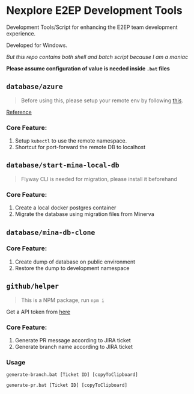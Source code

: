 # Nexplore E2EP Development Tools

Development Tools/Script for enhancing the E2EP team development experience.

Developed for Windows.

_But this repo contains both shell and batch script because I am a maniac_

**Please assume configuration of value is needed inside `.bat` files**

## `database/azure`

> Before using this, please setup your remote env by following [this](https://nexplore.atlassian.net/wiki/spaces/E2EPMINA/pages/2369093819/How+to+create+a+new+latest+environment).

[Reference](https://nexplore.atlassian.net/wiki/spaces/E2EPMINA/pages/2346549771/How+to+connect+to+postgres+database)

### Core Feature:

1. Setup `kubectl` to use the remote namespace.
1. Shortcut for port-forward the remote DB to localhost

## `database/start-mina-local-db`

> Flyway CLI is needed for migration, please install it beforehand

### Core Feature:

1. Create a local docker postgres container
1. Migrate the database using migration files from Minerva

## `database/mina-db-clone`

### Core Feature:

1. Create dump of database on public environment
1. Restore the dump to development namespace

## `github/helper`

> This is a NPM package, run `npm i`

Get a API token from [here](https://id.atlassian.com/manage-profile/security/api-tokens)

### Core Feature:

1. Generate PR message according to JIRA ticket
1. Generate branch name according to JIRA ticket

### Usage

`generate-branch.bat [Ticket ID] [copyToClipboard]`

`generate-pr.bat [Ticket ID] [copyToClipboard]`

